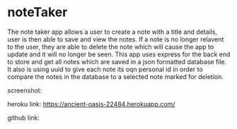 # noteTaker
The note taker app allows a user to create a note with a title and details, user is then able to save and view the notes. If a note is no longer relavent to the user, they are able to delete the note which will cause the app to update and it will no longer be seen. This app uses express for the back end to store and get all notes which are saved in a json formatted database file. It also is using uuid to give each note its oqn personal id in order to compare the notes in the database to a selected note marked for deletion.

screenshot:

heroku link: https://ancient-oasis-22484.herokuapp.com/

github link: 